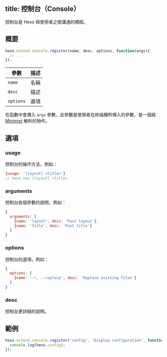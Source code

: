 title: 控制台（Console）
---
控制台是 Hexo 與使用者之間溝通的橋樑。

## 概要

``` js
hexo.extend.console.register(name, desc, options, function(args){
  // ...
});
```

參數 | 描述
--- | ---
`name` | 名稱
`desc` | 描述
`options`| 選項

在函數中會傳入 `args` 參數，此參數是使用者在終端機所傳入的參數，是一個經 [Minimist] 解析的物件。

## 選項

### usage

控制台的操作方法，例如：

``` js
{usage: '[layout] <title>'}
// hexo new [layout] <title>
```

### arguments

控制台各個參數的說明，例如：

``` js
{
  arguments: [
    {name: 'layout', desc: 'Post layout'},
    {name: 'title', desc: 'Post title'}
  ]
}
```

### options

控制台的選項，例如：

``` js
{
  options: [
    {name: '-r, --replace', desc: 'Replace existing files'}
  ]
}
```

### desc

控制台更詳細的說明。

## 範例

``` js
hexo.extend.console.register('config', 'Display configuration', function(args){
  console.log(hexo.config);
});
```

[Minimist]: https://github.com/substack/minimist